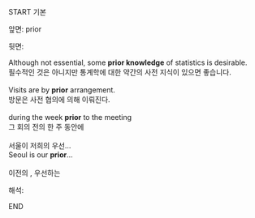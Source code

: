 START
기본

앞면:
prior


뒷면:
<div><div><div>Although not essential, some <b>prior knowledge</b> of statistics is desirable. </div><div>필수적인 것은 아니지만 통계학에 대한 약간의 사전 지식이 있으면 좋습니다.</div><br><div>Visits are by <strong>prior</strong> arrangement. </div><div><div>방문은 사전 협의에 의해 이뤄진다.</div></div><br><div>during the week <b>prior</b> to the meeting </div><div>그 회의 전의 한 주 동안에</div><br>서울이 저희의 우선...</div></div><div>Seoul is our <strong>prior</strong>...<br><br>이전의 , 우선하는</div>


해석:

END